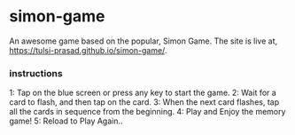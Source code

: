 # simon-game
 An awesome game based on the popular, Simon Game. The site is live at, https://tulsi-prasad.github.io/simon-game/.

### instructions
1: Tap on the blue screen or press any key to start the game.
2: Wait for a card to flash, and then tap on the card.
3: When the next card flashes, tap all the cards in sequence from the beginning.
4: Play and Enjoy the memory game!
5: Reload to Play Again..